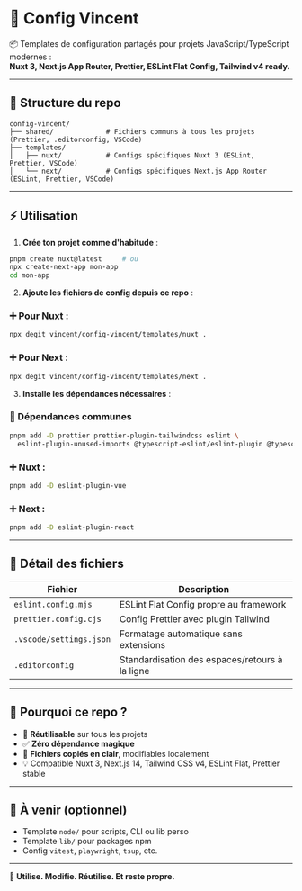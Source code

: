 # 🧩 Config Vincent

📦 Templates de configuration partagés pour projets JavaScript/TypeScript modernes :  
**Nuxt 3, Next.js App Router, Prettier, ESLint Flat Config, Tailwind v4 ready.**

---

## 📁 Structure du repo

```
config-vincent/
├── shared/             # Fichiers communs à tous les projets (Prettier, .editorconfig, VSCode)
├── templates/
│   ├── nuxt/           # Configs spécifiques Nuxt 3 (ESLint, Prettier, VSCode)
│   └── next/           # Configs spécifiques Next.js App Router (ESLint, Prettier, VSCode)
```

---

## ⚡ Utilisation

1. **Crée ton projet comme d'habitude** :

```bash
pnpm create nuxt@latest     # ou
npx create-next-app mon-app
cd mon-app
```

2. **Ajoute les fichiers de config depuis ce repo** :

### ➕ Pour Nuxt :

```bash
npx degit vincent/config-vincent/templates/nuxt .
```

### ➕ Pour Next :

```bash
npx degit vincent/config-vincent/templates/next .
```

3. **Installe les dépendances nécessaires** :

### 🔧 Dépendances communes

```bash
pnpm add -D prettier prettier-plugin-tailwindcss eslint \
  eslint-plugin-unused-imports @typescript-eslint/eslint-plugin @typescript-eslint/parser
```

### ➕ Nuxt :

```bash
pnpm add -D eslint-plugin-vue
```

### ➕ Next :

```bash
pnpm add -D eslint-plugin-react
```

---

## 📁 Détail des fichiers

| Fichier                  | Description |
|--------------------------|-------------|
| `eslint.config.mjs`      | ESLint Flat Config propre au framework |
| `prettier.config.cjs`    | Config Prettier avec plugin Tailwind |
| `.vscode/settings.json`  | Formatage automatique sans extensions |
| `.editorconfig`          | Standardisation des espaces/retours à la ligne |

---

## 🔮 Pourquoi ce repo ?

- 🔁 **Réutilisable** sur tous les projets
- ✅ **Zéro dépendance magique**
- 🧼 **Fichiers copiés en clair**, modifiables localement
- 💡 Compatible Nuxt 3, Next.js 14, Tailwind CSS v4, ESLint Flat, Prettier stable

---

## 🧠 À venir (optionnel)

- Template `node/` pour scripts, CLI ou lib perso
- Template `lib/` pour packages npm
- Config `vitest`, `playwright`, `tsup`, etc.

---

**🚀 Utilise. Modifie. Réutilise. Et reste propre.**
